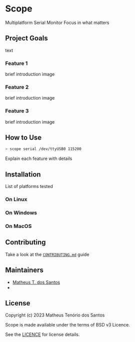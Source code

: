 # Scope

Multiplatform Serial Monitor
Focus in what matters

## Project Goals

text

### Feature 1

brief introduction
image

### Feature 2

brief introduction
image

### Feature 3

brief introduction
image

## How to Use

```bash
> scope serial /dev/ttyUSB0 115200
```

Explain each feature with details

## Installation

List of platforms tested

### On Linux

### On Windows

### On MacOS

## Contributing

Take a look at the [`CONTRIBUTING.md`]() guide

## Maintainers

+ [Matheus T. dos Santos]()
+ 

## License

Copyright (c) 2023 Matheus Tenório dos Santos

Scope is made available under the terms of BSD v3 Licence.

See the [LICENCE]() for license details.
